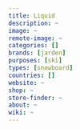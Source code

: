 ```yaml
---
title: Liquid
description: ~
image: ~
remote-image: ~
categories: []
brands: [jarden]
purposes: [ski]
types: [snowboard]
countries: []
website: ~
shop: ~
store-finder: ~
about: ~
wiki: ~
---
```

